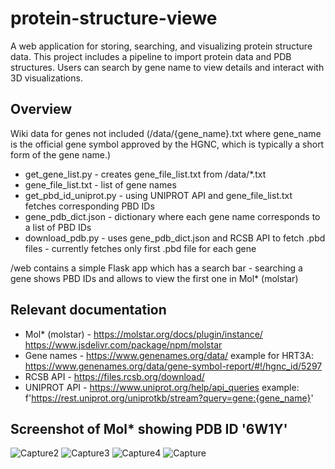 # protein-structure-viewe
A web application for storing, searching, and visualizing protein structure data. This project includes a pipeline to import protein data and PDB structures. Users can search by gene name to view details and interact with 3D visualizations.


## Overview

Wiki data for genes not included (/data/{gene_name}.txt where gene_name is the official gene symbol approved by the HGNC, which is typically a short form of the gene name.)

* get_gene_list.py - creates gene_file_list.txt from /data/*.txt 
* gene_file_list.txt - list of gene names
* get_pbd_id_uniprot.py - using UNIPROT API and gene_file_list.txt fetches corresponding PBD IDs 
* gene_pdb_dict.json - dictionary where each gene name corresponds to a list of PBD IDs
* download_pdb.py - uses gene_pdb_dict.json and RCSB API to fetch .pbd files  - currently fetches only first .pbd file for each gene


/web contains a simple Flask app which has a search bar - searching a gene shows PBD IDs and allows to view the first one in Mol* (molstar)

## Relevant documentation

* Mol* (molstar) - https://molstar.org/docs/plugin/instance/
                  https://www.jsdelivr.com/package/npm/molstar
* Gene names - https://www.genenames.org/data/ 
    example for HRT3A: https://www.genenames.org/data/gene-symbol-report/#!/hgnc_id/5297
* RCSB API - https://files.rcsb.org/download/
* UNIPROT API - https://www.uniprot.org/help/api_queries
    example:  f'https://rest.uniprot.org/uniprotkb/stream?query=gene:{gene_name}'

## Screenshot of Mol* showing PDB ID '6W1Y'
![Capture2](https://github.com/user-attachments/assets/eb7611d3-5502-4553-bdd2-34ba5ee926b1)
![Capture3](https://github.com/user-attachments/assets/44b80d9a-ba1a-4db8-a3db-4e2c0cf192a5)
![Capture4](https://github.com/user-attachments/assets/6f27fa6b-7ff4-4067-b672-c03b1ecf60a9)
![Capture](https://github.com/user-attachments/assets/d4b00d6e-9086-4dd1-ae77-368f5438330f)
